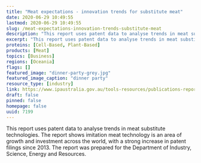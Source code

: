 ```yaml
---
title: "Meat expectations - innovation trends for substitute meat"
date: 2020-06-29 10:49:55
lastmod: 2020-06-29 10:49:55
slug: /meat-expectations-innovation-trends-substitute-meat
description: "This report uses patent data to analyse trends in meat substitute technologies. The report shows imitation meat technology is an area of growth and investment across the world, with a strong increase in patent filings since 2013. The report was prepared for the Department of Industry, Science, Energy and Resources."
excerpt: "This report uses patent data to analyse trends in meat substitute technologies. The report shows imitation meat technology is an area of growth and investment across the world, with a strong increase in patent filings since 2013. The report was prepared for the Department of Industry, Science, Energy and Resources."
proteins: [Cell-Based, Plant-Based]
products: [Meat]
topics: [Business]
regions: [Oceania]
flags: []
featured_image: "dinner-party-grey.jpg"
featured_image_caption: "dinner party"
resource_type: [industry]
link: https://www.ipaustralia.gov.au/tools-resources/publications-reports/meat-expectations-innovation-trends-substitute-meat
draft: false
pinned: false
homepage: false
uuid: 7199
---
```

This report uses patent data to analyse trends in meat substitute
technologies. The report shows imitation meat technology is an area of
growth and investment across the world, with a strong increase in patent
filings since 2013. The report was prepared for the Department of
Industry, Science, Energy and Resources.

